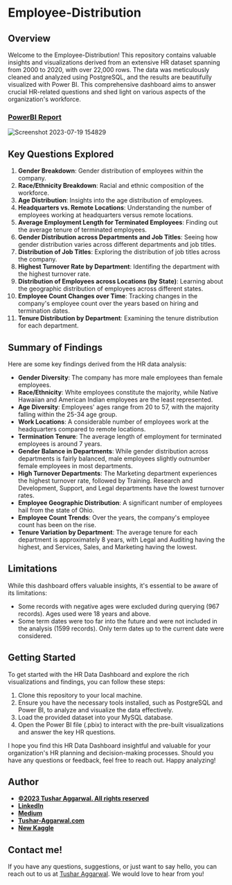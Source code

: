 # Employee-Distribution

## Overview

Welcome to the Employee-Distribution! This repository contains valuable insights and visualizations derived from an extensive HR dataset spanning from 2000 to 2020, with over 22,000 rows. The data was meticulously cleaned and analyzed using PostgreSQL, and the results are beautifully visualized with Power BI. This comprehensive dashboard aims to answer crucial HR-related questions and shed light on various aspects of the organization's workforce.

### [PowerBI Report](https://www.novypro.com/project/employee-distribution-dashboard-1) 

![Screenshot 2023-07-19 154829](https://github.com/tushar2704/Employee-Distribution/assets/66141195/1bb3e67f-f543-4b20-ad3d-6126948392f0)


## Key Questions Explored

1. **Gender Breakdown**: Gender distribution of employees within the company.
2. **Race/Ethnicity Breakdown**: Racial and ethnic composition of the workforce.
3. **Age Distribution**: Insights into the age distribution of employees.
4. **Headquarters vs. Remote Locations**: Understanding the number of employees working at headquarters versus remote locations.
5. **Average Employment Length for Terminated Employees**: Finding out the average tenure of terminated employees.
6. **Gender Distribution across Departments and Job Titles**: Seeing how gender distribution varies across different departments and job titles.
7. **Distribution of Job Titles**: Exploring the distribution of job titles across the company.
8. **Highest Turnover Rate by Department**: Identifing the department with the highest turnover rate.
9. **Distribution of Employees across Locations (by State)**: Learning about the geographic distribution of employees across different states.
10. **Employee Count Changes over Time**: Tracking changes in the company's employee count over the years based on hiring and termination dates.
11. **Tenure Distribution by Department**: Examining the tenure distribution for each department.

## Summary of Findings

Here are some key findings derived from the HR data analysis:

- **Gender Diversity**: The company has more male employees than female employees.
- **Race/Ethnicity**: White employees constitute the majority, while Native Hawaiian and American Indian employees are the least represented.
- **Age Diversity**: Employees' ages range from 20 to 57, with the majority falling within the 25-34 age group.
- **Work Locations**: A considerable number of employees work at the headquarters compared to remote locations.
- **Termination Tenure**: The average length of employment for terminated employees is around 7 years.
- **Gender Balance in Departments**: While gender distribution across departments is fairly balanced, male employees slightly outnumber female employees in most departments.
- **High Turnover Departments**: The Marketing department experiences the highest turnover rate, followed by Training. Research and Development, Support, and Legal departments have the lowest turnover rates.
- **Employee Geographic Distribution**: A significant number of employees hail from the state of Ohio.
- **Employee Count Trends**: Over the years, the company's employee count has been on the rise.
- **Tenure Variation by Department**: The average tenure for each department is approximately 8 years, with Legal and Auditing having the highest, and Services, Sales, and Marketing having the lowest.

## Limitations

While this dashboard offers valuable insights, it's essential to be aware of its limitations:

- Some records with negative ages were excluded during querying (967 records). Ages used were 18 years and above.
- Some term dates were too far into the future and were not included in the analysis (1599 records). Only term dates up to the current date were considered.

## Getting Started

To get started with the HR Data Dashboard and explore the rich visualizations and findings, you can follow these steps:

1. Clone this repository to your local machine.
2. Ensure you have the necessary tools installed, such as PostgreSQL and Power BI, to analyze and visualize the data effectively.
3. Load the provided dataset into your MySQL database.
4. Open the Power BI file (.pbix) to interact with the pre-built visualizations and answer the key HR questions.

I hope you find this HR Data Dashboard insightful and valuable for your organization's HR planning and decision-making processes. Should you have any questions or feedback, feel free to reach out. Happy analyzing!


## Author
- <ins><b>©2023 Tushar Aggarwal. All rights reserved</b></ins>
- <b>[LinkedIn](https://www.linkedin.com/in/tusharaggarwalinseec/)</b>
- <b>[Medium](https://medium.com/@tushar_aggarwal)</b> 
- <b>[Tushar-Aggarwal.com](https://www.tushar-aggarwal.com/)</b>
- <b>[New Kaggle](https://www.kaggle.com/tagg27)</b> 

## Contact me!

If you have any questions, suggestions, or just want to say hello, you can reach out to us at [Tushar Aggarwal](mailto:info@tushar-aggarwal.com). We would love to hear from you!
